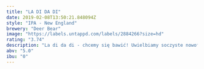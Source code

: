 ```yaml
---
title: "LA DI DA DI"
date: 2019-02-08T13:50:21.848094Z
style: "IPA - New England"
brewery: "Deer Bear"
image: "https://labels.untappd.com/labels/2884266?size=hd"
rating: "3.74"
description: "La di da di - chcemy się bawić! Uwielbiamy soczyste nowofalowe IPY, pełne smaku i aromatu najlepszych amerykańskich i australijskich chmieli! Jak się bawić to się bawić - nie żałowaliśmy niczego - absurdalnie duża ilość chmielu, angielskie drożdże i spory udział płatków, by stworzyć owocowy koktajl dla każdego beer geeka. Tak powstaje legenda."
abv: "5.0"
ibu: "0"
---
```

